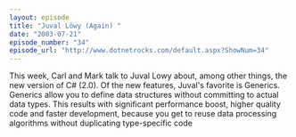 ```yaml
---
layout: episode
title: "Juval Löwy (Again) "
date: "2003-07-21"
episode_number: "34"
episode_url: "http://www.dotnetrocks.com/default.aspx?ShowNum=34"
---
```


This week, Carl and Mark talk to Juval Lowy about, among other things, the new version of C# (2.0). Of the new features, Juval's favorite is Generics. Generics allow you to define data structures without committing to actual data types. This results with significant performance boost, higher quality code and faster development, because you get to reuse data processing algorithms without duplicating type-specific code
